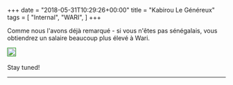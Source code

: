+++
date = "2018-05-31T10:29:26+00:00"
title = "Kabirou Le Généreux"
tags = [
    "Internal",
    "WARI",
]
+++

Comme nous l'avons déjà remarqué - si vous n'êtes pas sénégalais, vous obtiendrez un salaire beaucoup plus élevé à Wari.

<p></p>
<div class="container" style="width:auto">
  <a target="blank" href="https://image.ibb.co/gmYjty/m303_1.jpg">
    <img src="https://image.ibb.co/gmYjty/m303_1.jpg"  style="padding:1px;border:thin solid green;max-width:100%">
  </a>
</div>

<!--more-->


<br>
Stay tuned!




<hr>
